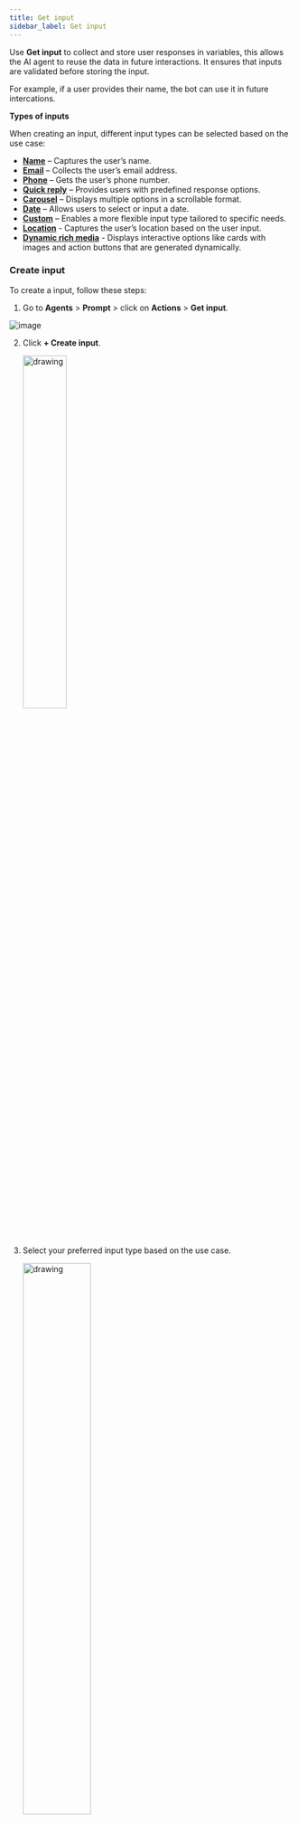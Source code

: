 ```yaml
---
title: Get input
sidebar_label: Get input  
---
```


Use **Get input** to collect and store user responses in variables, this allows the AI agent to reuse the data in future interactions. It ensures that inputs are validated before storing the input.

For example, if a user provides their name, the bot can use it in future intercations.

**Types of inputs**

When creating an input, different input types can be selected based on the use case:

* **[Name](#get-name-input)** – Captures the user’s name.
* **[Email](#email)** – Collects the user’s email address.
* **[Phone](#phone)** – Gets the user’s phone number.
* **[Quick reply](#add-quick-reply-buttons-to-the-ai-agent)** – Provides users with predefined response options.
* **[Carousel](#carousel)** – Displays multiple options in a scrollable format.
* **[Date](#date)** – Allows users to select or input a date.
* **[Custom](#custom)** – Enables a more flexible input type tailored to specific needs.
* **[Location](#location)** - Captures the user’s location based on the user input.
* **[Dynamic rich media](#dynamic-rich-media)** - Displays interactive options like cards with images and action buttons that are generated dynamically.

### Create input

To create a input, follow these steps:

1. Go to **Agents** > **Prompt** > click on **Actions** > **Get input**.

  ![image](https://cdn.yellowmessenger.com/assets/yellow-docs/get-ipnut.png)

2. Click **+ Create input**.

    <img src="https://cdn.yellowmessenger.com/assets/yellow-docs/create-input1.png" alt="drawing" width="40%"/>


3. Select your preferred input type based on the use case.

    <img src="https://cdn.yellowmessenger.com/assets/yellow-docs/choose-inputtype.png" alt="drawing" width="50%"/>


### Get name input

Use **Get name input** to capture and store the user's name during a conversation. This input remains available throughout the session and can be reused by referencing the same input name in the other conversations.

The table below describes the fields available in the Get Name Input action:

Field name | Description
-----------|------------
Input Name (Mandatory) | Defines the name of the input field where the user’s response will be stored. In this case, the field is labeled as **Name**.
Data type | Default data type is displayed. In this case, it is a String, meaning it only accepts text values.
Description | Provide additional details or context about the input field. This helps define how the AI agent will use the captured input.
Validation | Enter the validation rules to ensure the user provides valid input.<br/> Examples: – Allow upto 50 characters.<br/>– Reject names containing numbers.
Others | Enable **Mark User Input as Optional** checkbox:<br/> * If checked, the user is not required to provide their name.<br/> * If unchecked, the bot will prompt the user until a valid name is provided.

![Get input name](/files/name-input.gif)

### Email

Use Get Email input to collect and store a user’s email address during a conversation.

The table below describes the fields available in the Get Email input action:

Field name | Description
-----------|------------
Input name (Mandatory)| Specifies the name of the variable where the user’s input will be stored.
Data type |	Default data type is displayed. For email input, it is set as String.
Description (Mandatory) | Provide context about the input field. Example: "Collect user email ID" to inform the AI agent about the purpose of this input.
Validation | Ensures the user input follows the correct format. The current validation rule requires the email to contain exactly one "@" symbol to be considered valid. Additional validation rules can be added.
Example of User Input |	Provide an example of a valid email address, such as "johndoe@gmail.com", to guide users in entering the correct format.
Others | Enable **Mark user input as optional** checkbox:<br/>*	If checked, users are not required to provide an email address.<br/>* If unchecked, the bot will prompt the user until they enter a valid email.

![Email input](/files/email_input.gif)


### Phone

Use the **Get Phone input** action to collect and store a user’s phone number during a conversation. The collected number is saved in a variable and can be used for tasks such as sending notifications, verifying the user’s identity, or linking to order details.

The table below describes the fields available in the Get Phone Input action:

Field name | Description
-----------|------------
Variable name (Mandatory) | Define the variable where the user’s phone number will be stored. Example: mobile_Number.
Data type | Specify the type of data expected from the user. For phone input, it is set as Number.
Description	| Allows the user to provide additional details about the purpose of collecting the phone number. This field helps define how the AI agent will use the input.
Examples of expected input | Provides sample responses to help users understand the expected input format. Example: +91 9876543210.
Validation | Ensures the user input follows the correct format. In this case, users must select a country code to ensure proper phone number formatting. Additional validation rules can be added if needed.
Always save number with country code | If this option is enabled, the system will store the phone number with a country code, even if the user does not provide it.
Mark user input as optional | If checked, the user is not required to provide their phone number. If unchecked, the bot will prompt the user until a valid phone number is provided.

![Phone input](/files/phone-input.gif)

### Add Quick reply buttons to the AI agent

Use quick replies to present users with tap-to-select response options. They simplify input, reduce typing effort, and keep conversations on track.



The table below describes the available configuration fields:

Field name | Description
-----------|------------
Input name | Specifies the name of the input field where the selected quick reply will be stored.
Data type | Default data type is displayed. For quick reply input, it is set as String.
Description | Provide additional context or instructions about the quick reply input.
Dynamic options | Toggle this option to generate quick reply choices dynamically using variables. 
Options | Click **+ Add** to create static quick reply choices for users. More options can be added as required.
Others | Enable **Allow users to type input manually** (Checkbox) to protect sensitive information by replacing the characters with symbols to maintain privacy.

Refer to the following GIF to see how the Quick reply input will work:

![Quick reply](/files/quickreply.gif)

### Carousel

Use a carousel to present multiple options as horizontally scrollable cards. Each card can contain an image, title, description, and one or more buttons for user actions.


The table below describes each field in the carousel configuration:

Field name | Description
-----------|------------
Input name | The variable name where the selected response from the carousel will be stored.
Data type |	Default data type is displayed. For carousel input, it is set as String.
Description	| Enter a brief explanation of the input's purpose to provide clarity on what information is being collected.
Dynamic response | Toggle this option to generate carousel options dynamically using variables instead of static data.
Cards |	The individual items displayed in the carousel, which can include images, text, and buttons.<br/> **Image**: Allows you to upload an image (less than 10MB) to display the visual representation of the carousel item.<br/> **Title**: The main heading for the carousel item, giving a quick overview of the option.<br/> **Description**: Additional details about the carousel item to provide context to users.<br/> **Buttons**: Click **+ Add** button to add interactive buttons for each carousel item, enabling actions such as selecting an option or opening a link.
Others | Enable **Allow users to type input manually** (Checkbox) to enable users to type a response instead of selecting a button in the card.
 <img src="https://cdn.yellowmessenger.com/assets/yellow-docs/staticcarousel.png" alt="drawing" width="60%"/>
 <br/>

 
### Date

Use the date input field to collect structured, date-specific responses from users. You can apply validation to ensure the input falls within a defined range or meets formatting requirements.


The table below describes each field in the date configuration:

Field name | Description
-----------|------------
Input name	| Enter the name where the user's selected date will be stored.
Data type |	Default data type is displayed. For date input, it is set as "Date".
Description | A brief explanation of the purpose of the date input field.
Validation | Ensures that the entered date meets specified constraints.<br/> **Range: Min. / Max:**	Allows setting a minimum and maximum date range to restrict user input within a valid timeframe.<br/> **Custom instructions**: Specifies the format in which the date should be entered or displayed (example, YYYY-MM-DD, MM/DD/YYYY).
Others | Enable **Mark user input as optional** to allow users to skip providing a date if they prefer not to share it.

![Date input](/files/dateinput.gif)

### Custom

Use a custom field to collect user input in a specific format, apply validation rules, and store the response in a variable for later use. This field is ideal for capturing data like order IDs, ZIP codes, or any other input requiring tailored validation.



The table below describes each field in the custom input configuration:

Field name | Description
-----------|------------
Input name | Enter the name of the custom variable where the user's input will be stored. This variable can be used in the conversation.
Data type |	Select the preferred data type based on the custom input such as String or Number.
Description | Enter a brief explanation of what the field is used for.
Example of user input | Provides a sample input to guide the user toward the correct format. For example: “CUST1234” for a customer ID.
Validation | Ensures that the user input follows specific rules or formats.<br/> **Add custom validation**: You can define specific rules that the user’s input must follow. This ensures that the AI agent collects accurate and correctly formatted data based on your business requirements.
Others | Use the **Mark user input as optional** checkbox to allow users to skip this question if they prefer not to provide the information.

![Custom input](/files/custominput.gif)

### Location

Use the **Get Location input** action to collect and store a user’s location during a conversation. The collected location is stored as an object variable and can be used for tasks such as coordinating delivery services, suggesting nearby options, or validating service availability based on the user’s area.

The table below describes the fields available in the Location action:

Field name | Description
-----------|------------
Variable name (Mandatory) | Define the variable where the user’s location will be stored. Example: user_Location.
Data type | Default data type is displayed. For quick reply input, it is set as Object.
Description	| Allows the user to provide additional details about the purpose of collecting the Location. Example: "Please share your current address for delivery".
Select allowed countries | Allows you to restrict the location input to specific country codes. Useful when services are limited to certain regions.
Add custom instruction | Optionally add more specific instructions or hints to guide the user in providing their location.
Mark user input as optional	| If this option is selected, the user is not required to provide their location. If unchecked, the agent will prompt the user until valid location data is shared.

  <img src="https://cdn.yellowmessenger.com/assets/yellow-docs/locationinoput.png" alt="drawing" width="60%"/>
  
-----  

### Dynamic rich media

Dynamic rich media is used to display interactive, visually rich options to users such as carousels or cards that are generated dynamically. These responses are fetched via APIs or from functions via workflow.

You can use Dynamic rich media when:

* You want to personalize the experience with updated, real-time data.
* The options are not static and need to change based on API responses.
* You want to display content in a more engaging and structured format, such as a carousel or card layout.

**Examples**:

It is useful in scenarios where user options need to be customized for example:

* Displaying a list of available resorts or hotels
* Showing product recommendations
* Listing support ticket summaries
* Offering multilingual responses based on user preferences

**Supported Dynamic rich media:**

* Quick replies
* WhatsApp List
* Cards
* File
* Image
* Video
* Whatsapp carousel


The table below describes the fields available in the Dynamic rich media action:

Field name | Description
-----------|------------
Input name (Mandatory) | Define the name of the input field where the user’s response will be stored. 
Data type | Default data type is displayed. In this case, it is a String, meaning it only accepts text values.
Description | Provide details of what this input is about.
Linked workflow | Select the workflow you created to fetch and format the data.

#### How to configure Dynamic rich media

To configure and display dynamic rich media in your AI agent conversation, follow these steps:

   
<!-- 2. Add an [API node](https://docs.yellow.ai/docs/platform_concepts/studio/api/add-api) to fetch images and store the response in a variable of type object.

    ![](https://cdn.yellowmessenger.com/assets/yellow-docs/getAPI-image.png)
    
3. Add a [Function node](https://docs.yellow.ai/docs/platform_concepts/studio/build/nodes/action-nodes-overview/function-node) to extract the image URL and name, and format them for display. Store the response in a variable.

     ![](https://cdn.yellowmessenger.com/assets/yellow-docs/image-function.png)
     
4. Add an **Output node**, select **Return a value**, and choose the variable where the response is stored.

    ![](https://cdn.yellowmessenger.com/assets/yellow-docs/format-image.png)
    
    
#### Step 2: Call Workflow in Prompt section

1. In prompt section, trigger the Workflow to fetch the images.

    ![](https://cdn.yellowmessenger.com/assets/yellow-docs/call-workflow-prompt.png)
    
#### Step 3: Use Dynamic rich media to display -->


1. Go to **Prompts** section  and click **Actions** > **Get input**.

    ![](https://cdn.yellowmessenger.com/assets/yellow-docs/create-input.png)
     
2. Select **Dynamic rich media** action.

    <img src="https://cdn.yellowmessenger.com/assets/yellow-docs/dynamic.png" alt="drawing" width="50%"/>

3. Define the following fields:

    i. **Input name**: Enter the Input name.

    ii. **Describe what this input is about:** Provide details of what this input is about.
    
    <img src="https://cdn.yellowmessenger.com/assets/yellow-docs/dynamic-resort-fetch.png" alt="drawing" width="50%"/>

4. Click **Configure**.  

   <img src="https://cdn.yellowmessenger.com/assets/yellow-docs/configure_workflow.png" alt="drawing" width="60%"/>

5.  Click **Insert**.   

    <img src="https://cdn.yellowmessenger.com/assets/yellow-docs/insert1.png" alt="drawing" width="50%"/>

6. Click **Save**.    
    
7. Click **Edit** icon of the **Get input action**.

   <img src="https://cdn.yellowmessenger.com/assets/yellow-docs/edit-dymanic-image.png" alt="drawing" width="70%"/>

8. Click **View details**.

    <img src="https://cdn.yellowmessenger.com/assets/yellow-docs/view-details.png" alt="drawing" width="50%"/>

9. Click **Define workflow** to configure the workflow output.

    <img src="https://cdn.yellowmessenger.com/assets/yellow-docs/define-workflow-1.png" alt="drawing" width="50%"/>

10. Add an **Output node**, select **Image**, and copy the sample variable format to display the dynamic image.  

    <img src="https://cdn.yellowmessenger.com/assets/yellow-docs/dynamic-image-format.png" alt="drawing" width="70%"/>

11. Click on the drop-down and select **+ Create new variable**.

    <img src="https://cdn.yellowmessenger.com/assets/yellow-docs/create-new-variable.png" alt="drawing" width="50%"/>

12. Enter the variable details:

      i. **Variable name**: Specify the variable name.<br/>
      ii. **Data type**: Select the data type as object.<br/>
      iii. **Default value**: Paste the copied sample format or enter the image URL to display the dynamic image.<br/>
      iv. Click **Add**.

     <img src="https://cdn.yellowmessenger.com/assets/yellow-docs/add-journey-variable.png" alt="drawing" width="60%"/>

13. Go to **Agent** > click **Preview** to test and display the dynamic image.

    ![](https://cdn.yellowmessenger.com/assets/yellow-docs/test-dynamic-image.png)    
<!--     
This how the image will be fetch and displayed in cards format:


   ![](https://cdn.yellowmessenger.com/assets/yellow-docs/cards-display.png)
         -->

-------

### Get Feedback input

Use **Get feedback input** to collect feedback from users during conversation. This action allows you to capture ratings using either a thumbs up and thumbs down, or star rating. The feedback data is stored in the [User feedback](https://docs.yellow.ai/docs/cookbooks/insights/eventdescriptions#user-feedback) table in the Data Explorer and will be available throughout the session.

:::note
The **Get feedback input** action is currently available only for the Chat Widget channel.
:::

The table below describes the fields available in the Get feedback input action:

Field name | Description
-----------|------------
**Input name** | Define the name of the input field where the user's feedback will be stored.
**Data type** | Default data type is Object, as the feedback includes structured data (rating and comments).
**Description** | Specify the question or context for which you want to collect feedback. **Example**: "How would you rate your chat experience?".
**Feedback type** | Choose the rating format: <br/>• **Thumbs Up & Down** – Allows users to express satisfaction or dissatisfaction. <br/>• **Stars** – Enables users to provide detailed feedback on a 5-star scale.
**Allow additional comments** | Enable this option to allow users provide extra comments or feedback along with their rating.
**Ask for specific feedback for the rating** | Enable this option to ask follow-up questions based on the rating. You can customize questions and provide predefined reply options to understand the reason behind the customer’s rating.


<img src="https://cdn.yellowmessenger.com/assets/yellow-docs/get-feedback.png" alt="drawing" width="60%"/>

#### How to configure Feedback input

To configure and display Feedback input in your AI agent conversation, follow these steps:

1. Go to **Prompts** section and click **Actions** > **Get input**.

    ![](https://cdn.yellowmessenger.com/assets/yellow-docs/create-input.png)
     
2. Select the **Feddback** action.

    <img src="https://cdn.yellowmessenger.com/assets/yellow-docs/sel-feedback.png" alt="drawing" width="50%"/>

3. In **Input name**, enter a unique name for the feedback input.
4. In **Description**, provide details about what feedback you want to collect from the user such as feedback on the conversation or service experience. **Example:** "How would you rate your chat experience?".
5. In **Select feedback type**, choose your preferred feedback form (type):
       1. **Thumbs Up & Down** – Allows users to give quick positive or negative feedback.
       2. **Stars** – Allows users to rate their experience on a scale (for example, 1 to 5 stars).
6. **Allow additional comments**: Enable this option to allow users to add extra comments or suggestions along with their rating.
7. **Ask for specific feedback for the rating**: Enable this option to collect **detailed feedback** from users based on their rating (positive or negative).  
You can customize both the **question** and **reply options** for each rating type.

   #### 1. **Thumbs up / Thumbs down**

    Choose whether to configure the question for a **positive** (👍) or **negative** (👎) rating. Each rating type can have its own **question** and **reply options**.

    | Field | Description | Example |
    |--------|--------------|----------|
    | **Question** | Follow-up question that appears after a user provides their rating. | "Tell us what you liked?" for positive feedback (👍) or "What went wrong?" for negative feedback (👎). |
   | **Reply options** | Predefined responses that users can select. You can add multiple options. | "Liked overall experience" or "Helpful agent". |
   | **➕ Add option** | Click **+** to add more reply options. | Add "Response not clear" or "Issue not resolved". |


   <img src="https://cdn.yellowmessenger.com/assets/yellow-docs/feedback1.png" alt="thumb feedback UI" width="60%"/>


   #### 2. Star Rating

   Displays a **rating scale** (for example, 1–5 stars).  
You can define different feedback questions for each rating level (example, **5 stars- positive**, **1–2 stars- needs improvement**).

   | Field | Description | Example |
   |--------|--------------|----------|
   | **Question** | The question asked based on the star rating provided. | "Tell us what you liked?"" or "What could be improved?"" |
   | **Reply options** | Predefined answers users can select after rating. | "Experience was good", "Quick response", or "Helpful support". |
   | **➕ Add option** | Click **+** to add more reply options. | Add "Response not clear" or "Issue not resolved". |

   <img src="https://cdn.yellowmessenger.com/assets/yellow-docs/start-rating.png" alt="star rating UI" width="60%"/>
      
8. Click **Save**.

9. Click **Preview** to test and display the feedback option.
    
    <img src="https://cdn.yellowmessenger.com/assets/yellow-docs/feedback-rating.png" alt="drawing" width="60%"/>

10. Navigate to **Data Explorer** > **User feedback** table to view the collected feedback.

    ![](https://cdn.yellowmessenger.com/assets/yellow-docs/userfeednac1.png)
    




      

   


  






